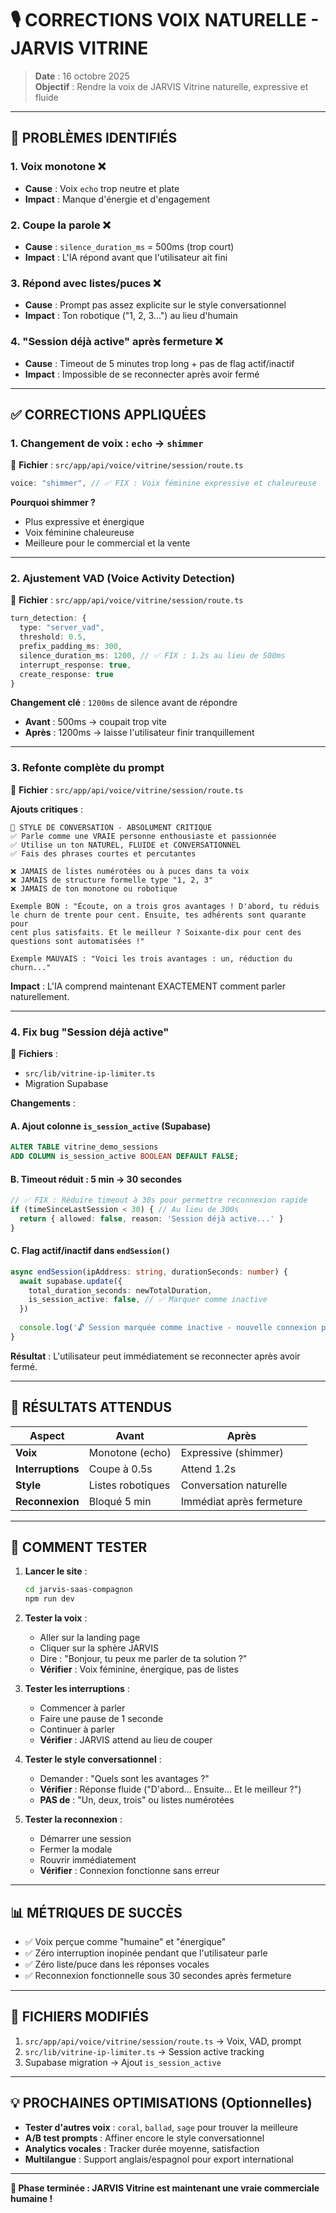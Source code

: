 # 🎙️ CORRECTIONS VOIX NATURELLE - JARVIS VITRINE

> **Date** : 16 octobre 2025  
> **Objectif** : Rendre la voix de JARVIS Vitrine naturelle, expressive et fluide

---

## 🐛 PROBLÈMES IDENTIFIÉS

### 1. **Voix monotone** ❌
- **Cause** : Voix `echo` trop neutre et plate
- **Impact** : Manque d'énergie et d'engagement

### 2. **Coupe la parole** ❌
- **Cause** : `silence_duration_ms` = 500ms (trop court)
- **Impact** : L'IA répond avant que l'utilisateur ait fini

### 3. **Répond avec listes/puces** ❌
- **Cause** : Prompt pas assez explicite sur le style conversationnel
- **Impact** : Ton robotique ("1, 2, 3...") au lieu d'humain

### 4. **"Session déjà active" après fermeture** ❌
- **Cause** : Timeout de 5 minutes trop long + pas de flag actif/inactif
- **Impact** : Impossible de se reconnecter après avoir fermé

---

## ✅ CORRECTIONS APPLIQUÉES

### **1. Changement de voix : `echo` → `shimmer`**
📍 **Fichier** : `src/app/api/voice/vitrine/session/route.ts`

```typescript
voice: "shimmer", // ✅ FIX : Voix féminine expressive et chaleureuse
```

**Pourquoi shimmer ?**
- Plus expressive et énergique
- Voix féminine chaleureuse
- Meilleure pour le commercial et la vente

---

### **2. Ajustement VAD (Voice Activity Detection)**
📍 **Fichier** : `src/app/api/voice/vitrine/session/route.ts`

```typescript
turn_detection: {
  type: "server_vad",
  threshold: 0.5,
  prefix_padding_ms: 300,
  silence_duration_ms: 1200, // ✅ FIX : 1.2s au lieu de 500ms
  interrupt_response: true,
  create_response: true
}
```

**Changement clé** : `1200ms` de silence avant de répondre
- **Avant** : 500ms → coupait trop vite
- **Après** : 1200ms → laisse l'utilisateur finir tranquillement

---

### **3. Refonte complète du prompt**
📍 **Fichier** : `src/app/api/voice/vitrine/session/route.ts`

**Ajouts critiques** :

```
💬 STYLE DE CONVERSATION - ABSOLUMENT CRITIQUE
✅ Parle comme une VRAIE personne enthousiaste et passionnée
✅ Utilise un ton NATUREL, FLUIDE et CONVERSATIONNEL
✅ Fais des phrases courtes et percutantes

❌ JAMAIS de listes numérotées ou à puces dans ta voix
❌ JAMAIS de structure formelle type "1, 2, 3"
❌ JAMAIS de ton monotone ou robotique

Exemple BON : "Écoute, on a trois gros avantages ! D'abord, tu réduis 
le churn de trente pour cent. Ensuite, tes adhérents sont quarante pour 
cent plus satisfaits. Et le meilleur ? Soixante-dix pour cent des 
questions sont automatisées !"

Exemple MAUVAIS : "Voici les trois avantages : un, réduction du churn..."
```

**Impact** : L'IA comprend maintenant EXACTEMENT comment parler naturellement.

---

### **4. Fix bug "Session déjà active"**
📍 **Fichiers** :
- `src/lib/vitrine-ip-limiter.ts`
- Migration Supabase

**Changements** :

#### A. Ajout colonne `is_session_active` (Supabase)
```sql
ALTER TABLE vitrine_demo_sessions
ADD COLUMN is_session_active BOOLEAN DEFAULT FALSE;
```

#### B. Timeout réduit : 5 min → 30 secondes
```typescript
// ✅ FIX : Réduire timeout à 30s pour permettre reconnexion rapide
if (timeSinceLastSession < 30) { // Au lieu de 300s
  return { allowed: false, reason: 'Session déjà active...' }
}
```

#### C. Flag actif/inactif dans `endSession()`
```typescript
async endSession(ipAddress: string, durationSeconds: number) {
  await supabase.update({
    total_duration_seconds: newTotalDuration,
    is_session_active: false, // ✅ Marquer comme inactive
  })
  
  console.log('🔓 Session marquée comme inactive - nouvelle connexion possible')
}
```

**Résultat** : L'utilisateur peut immédiatement se reconnecter après avoir fermé.

---

## 🎯 RÉSULTATS ATTENDUS

| Aspect | Avant | Après |
|--------|-------|-------|
| **Voix** | Monotone (echo) | Expressive (shimmer) |
| **Interruptions** | Coupe à 0.5s | Attend 1.2s |
| **Style** | Listes robotiques | Conversation naturelle |
| **Reconnexion** | Bloqué 5 min | Immédiat après fermeture |

---

## 🧪 COMMENT TESTER

1. **Lancer le site** :
   ```bash
   cd jarvis-saas-compagnon
   npm run dev
   ```

2. **Tester la voix** :
   - Aller sur la landing page
   - Cliquer sur la sphère JARVIS
   - Dire : "Bonjour, tu peux me parler de ta solution ?"
   - **Vérifier** : Voix féminine, énergique, pas de listes

3. **Tester les interruptions** :
   - Commencer à parler
   - Faire une pause de 1 seconde
   - Continuer à parler
   - **Vérifier** : JARVIS attend au lieu de couper

4. **Tester le style conversationnel** :
   - Demander : "Quels sont les avantages ?"
   - **Vérifier** : Réponse fluide ("D'abord... Ensuite... Et le meilleur ?")
   - **PAS de** : "Un, deux, trois" ou listes numérotées

5. **Tester la reconnexion** :
   - Démarrer une session
   - Fermer la modale
   - Rouvrir immédiatement
   - **Vérifier** : Connexion fonctionne sans erreur

---

## 📊 MÉTRIQUES DE SUCCÈS

- ✅ Voix perçue comme "humaine" et "énergique"
- ✅ Zéro interruption inopinée pendant que l'utilisateur parle
- ✅ Zéro liste/puce dans les réponses vocales
- ✅ Reconnexion fonctionnelle sous 30 secondes après fermeture

---

## 🔧 FICHIERS MODIFIÉS

1. `src/app/api/voice/vitrine/session/route.ts` → Voix, VAD, prompt
2. `src/lib/vitrine-ip-limiter.ts` → Session active tracking
3. Supabase migration → Ajout `is_session_active`

---

## 💡 PROCHAINES OPTIMISATIONS (Optionnelles)

- **Tester d'autres voix** : `coral`, `ballad`, `sage` pour trouver la meilleure
- **A/B test prompts** : Affiner encore le style conversationnel
- **Analytics vocales** : Tracker durée moyenne, satisfaction
- **Multilangue** : Support anglais/espagnol pour export international

---

**🚀 Phase terminée : JARVIS Vitrine est maintenant une vraie commerciale humaine !**

